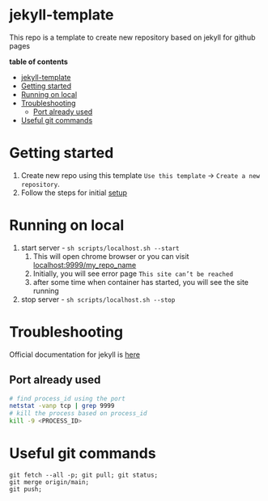 # jekyll-template
This repo is a template to create new repository based on jekyll for github pages

**table of contents**
- [jekyll-template](#jekyll-template)
- [Getting started](#getting-started)
- [Running on local](#running-on-local)
- [Troubleshooting](#troubleshooting)
  - [Port already used](#port-already-used)
- [Useful git commands](#useful-git-commands)


# Getting started
1. Create new repo using this template `Use this template` -> `Create a new repository`.
2. Follow the steps for initial [setup](setup.md)

# Running on local
1. start server - `sh scripts/localhost.sh --start`
   1. This will open chrome browser or you can visit [localhost:9999/my_repo_name](http://localhost:9999/my_repo_name)
   2. Initially, you will see error page `This site can’t be reached`
   3. after some time when container has started, you will see the site running
2. stop server - `sh scripts/localhost.sh --stop`

# Troubleshooting

Official documentation for jekyll is [here](https://jekyllrb.com/)

## Port already used
```bash
# find process_id using the port
netstat -vanp tcp | grep 9999
# kill the process based on process_id
kill -9 <PROCESS_ID>
```

# Useful git commands

```
git fetch --all -p; git pull; git status;
git merge origin/main;
git push;
```
